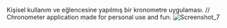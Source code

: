 Kişisel kullanım ve eğlencesine yapılmış bir kronometre uygulaması. 
//
Chronometer application made for personal use and fun.
![Screenshot_7](https://github.com/user-attachments/assets/f25d5f8c-8608-4a59-b080-c0e2896091db)
